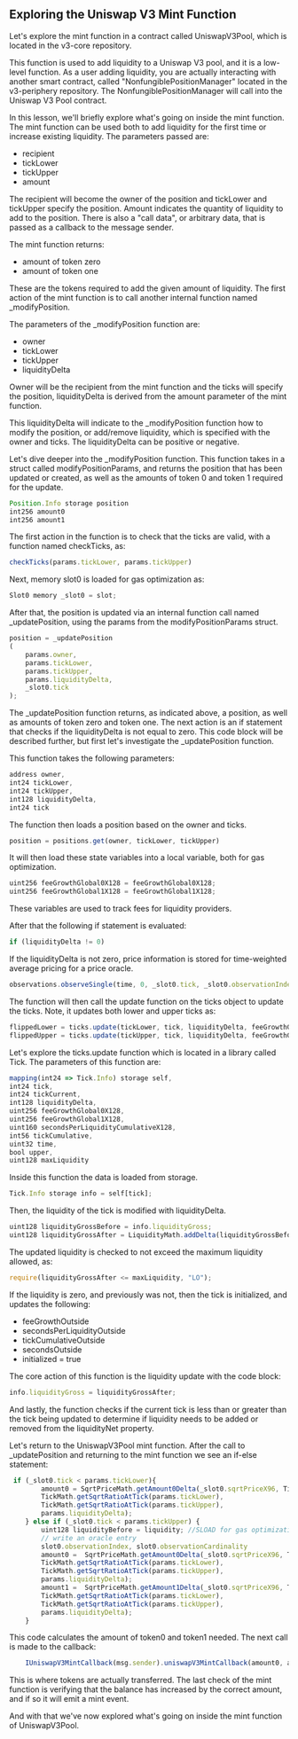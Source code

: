 ## Exploring the Uniswap V3 Mint Function

Let's explore the mint function in a contract called UniswapV3Pool, which is located in the v3-core repository.

This function is used to add liquidity to a Uniswap V3 pool, and it is a low-level function. As a user adding liquidity, you are actually interacting with another smart contract, called "NonfungiblePositionManager" located in the v3-periphery repository. The NonfungiblePositionManager will call into the Uniswap V3 Pool contract.

In this lesson, we'll briefly explore what's going on inside the mint function.
The mint function can be used both to add liquidity for the first time or increase existing liquidity. The parameters passed are:
-   recipient
-   tickLower
-   tickUpper
-   amount

The recipient will become the owner of the position and tickLower and tickUpper specify the position. Amount indicates the quantity of liquidity to add to the position. There is also a "call data", or arbitrary data, that is passed as a callback to the message sender.

The mint function returns:
-   amount of token zero
-   amount of token one

These are the tokens required to add the given amount of liquidity. The first action of the mint function is to call another internal function named _modifyPosition.

The parameters of the _modifyPosition function are:
-   owner
-   tickLower
-   tickUpper
-   liquidityDelta

Owner will be the recipient from the mint function and the ticks will specify the position, liquidityDelta is derived from the amount parameter of the mint function.

This liquidityDelta will indicate to the _modifyPosition function how to modify the position, or add/remove liquidity, which is specified with the owner and ticks. The liquidityDelta can be positive or negative.

Let's dive deeper into the _modifyPosition function.
This function takes in a struct called modifyPositionParams, and returns the position that has been updated or created, as well as the amounts of token 0 and token 1 required for the update.
```javascript
Position.Info storage position
int256 amount0
int256 amount1
```
The first action in the function is to check that the ticks are valid, with a function named checkTicks, as:
```javascript
checkTicks(params.tickLower, params.tickUpper)
```
Next, memory slot0 is loaded for gas optimization as:
```javascript
Slot0 memory _slot0 = slot;
```
After that, the position is updated via an internal function call named _updatePosition, using the params from the modifyPositionParams struct.
```javascript
position = _updatePosition
(
    params.owner,
    params.tickLower,
    params.tickUpper,
    params.liquidityDelta,
    _slot0.tick
);
```
The _updatePosition function returns, as indicated above, a position, as well as amounts of token zero and token one. The next action is an if statement that checks if the liquidityDelta is not equal to zero. This code block will be described further, but first let's investigate the _updatePosition function.

This function takes the following parameters:
```javascript
address owner,
int24 tickLower,
int24 tickUpper,
int128 liquidityDelta,
int24 tick
```
The function then loads a position based on the owner and ticks.
```javascript
position = positions.get(owner, tickLower, tickUpper)
```
It will then load these state variables into a local variable, both for gas optimization.
```javascript
uint256 feeGrowthGlobal0X128 = feeGrowthGlobal0X128;
uint256 feeGrowthGlobal1X128 = feeGrowthGlobal1X128;
```
These variables are used to track fees for liquidity providers.

After that the following if statement is evaluated:
```javascript
if (liquidityDelta != 0)
```
If the liquidityDelta is not zero, price information is stored for time-weighted average pricing for a price oracle.
```javascript
observations.observeSingle(time, 0, _slot0.tick, _slot0.observationIndex, liquidity, _slot0.observationCardinality);
```
The function will then call the update function on the ticks object to update the ticks. Note, it updates both lower and upper ticks as:
```javascript
flippedLower = ticks.update(tickLower, tick, liquidityDelta, feeGrowthGlobal0X128, feeGrowthGlobal1X128, secondsPerLiquidityCumulativeX128, tickCumulative, time, false, maxLiquidityPerTick);
flippedUpper = ticks.update(tickUpper, tick, liquidityDelta, feeGrowthGlobal0X128, feeGrowthGlobal1X128, secondsPerLiquidityCumulativeX128, tickCumulative, time, true, maxLiquidityPerTick);
```
Let's explore the ticks.update function which is located in a library called Tick.
The parameters of this function are:
```javascript
mapping(int24 => Tick.Info) storage self,
int24 tick,
int24 tickCurrent,
int128 liquidityDelta,
uint256 feeGrowthGlobal0X128,
uint256 feeGrowthGlobal1X128,
uint160 secondsPerLiquidityCumulativeX128,
int56 tickCumulative,
uint32 time,
bool upper,
uint128 maxLiquidity
```
Inside this function the data is loaded from storage.
```javascript
Tick.Info storage info = self[tick];
```
Then, the liquidity of the tick is modified with liquidityDelta.
```javascript
uint128 liquidityGrossBefore = info.liquidityGross;
uint128 liquidityGrossAfter = LiquidityMath.addDelta(liquidityGrossBefore, liquidityDelta);
```
The updated liquidity is checked to not exceed the maximum liquidity allowed, as:
```javascript
require(liquidityGrossAfter <= maxLiquidity, "LO");
```
If the liquidity is zero, and previously was not, then the tick is initialized, and updates the following:
-   feeGrowthOutside
-   secondsPerLiquidityOutside
-   tickCumulativeOutside
-   secondsOutside
-   initialized = true

The core action of this function is the liquidity update with the code block:
```javascript
info.liquidityGross = liquidityGrossAfter;
```
And lastly, the function checks if the current tick is less than or greater than the tick being updated to determine if liquidity needs to be added or removed from the liquidityNet property.

Let's return to the UniswapV3Pool mint function.
After the call to _updatePosition and returning to the mint function we see an if-else statement:
```javascript
 if (_slot0.tick < params.tickLower){
        amount0 = SqrtPriceMath.getAmount0Delta(_slot0.sqrtPriceX96, TickMath.getSqrtRatioAtTick(params.tickLower), params.liquidityDelta);
        TickMath.getSqrtRatioAtTick(params.tickLower),
        TickMath.getSqrtRatioAtTick(params.tickUpper),
        params.liquidityDelta);
    } else if (_slot0.tick < params.tickUpper) {
        uint128 liquidityBefore = liquidity; //SLOAD for gas optimization
        // write an oracle entry
        slot0.observationIndex, slot0.observationCardinality
        amount0 =  SqrtPriceMath.getAmount0Delta(_slot0.sqrtPriceX96, TickMath.getSqrtRatioAtTick(params.tickLower), params.liquidityDelta);
        TickMath.getSqrtRatioAtTick(params.tickLower),
        TickMath.getSqrtRatioAtTick(params.tickUpper),
        params.liquidityDelta);
        amount1 =  SqrtPriceMath.getAmount1Delta(_slot0.sqrtPriceX96, TickMath.getSqrtRatioAtTick(params.tickLower), params.liquidityDelta);
        TickMath.getSqrtRatioAtTick(params.tickLower),
        TickMath.getSqrtRatioAtTick(params.tickUpper),
        params.liquidityDelta);
    }
```
This code calculates the amount of token0 and token1 needed. The next call is made to the callback:
```javascript
    IUniswapV3MintCallback(msg.sender).uniswapV3MintCallback(amount0, amount1, data);
```
This is where tokens are actually transferred. The last check of the mint function is verifying that the balance has increased by the correct amount, and if so it will emit a mint event.

And with that we've now explored what's going on inside the mint function of UniswapV3Pool.
